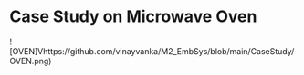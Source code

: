 # Case Study on Microwave Oven

![OVEN]Vhttps://github.com/vinayvanka/M2_EmbSys/blob/main/CaseStudy/OVEN.png)

